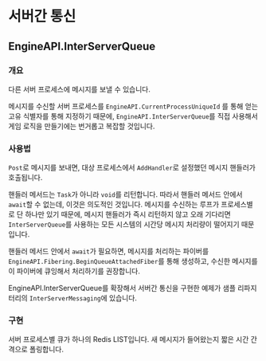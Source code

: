 # 서버간 통신

## EngineAPI.InterServerQueue

### 개요
다른 서버 프로세스에 메시지를 보낼 수 있습니다.

메시지를 수신할 서버 프로세스를 `EngineAPI.CurrentProcessUniqueId` 를 통해 얻는
고유 식별자를 통해 지정하기 때문에,
`EngineAPI.InterServerQueue`를 직접 사용해서 게임 로직을 만들기에는
번거롭고 복잡할 것입니다.

### 사용법
`Post`로 메시지를 보내면, 대상 프로세스에서 `AddHandler`로 설정했던 메시지 핸들러가 호출됩니다.

핸들러 메서드는 `Task`가 아니라 `void`를 리턴합니다. 따라서 핸들러 메서드 안에서 `await`할 수 없는데,
이것은 의도적인 것입니다. 메시지를 수신하는 루프가 프로세스별로 단 하나만 있기 때문에,
메시지 핸들러가 즉시 리턴하지 않고 오래 기다리면 `InterServerQueue`를 사용하는
모든 시스템의 시간당 메시지 처리량이 떨어지기 때문입니다.

핸들러 메서드 안에서 `await`가 필요하면,
메시지를 처리하는 파이버를 `EngineAPI.Fibering.BeginQueueAttachedFiber`를 통해 생성하고,
수신한 메시지를 이 파이버에 큐잉해서 처리하기를 권장합니다.

EngineAPI.InterServerQueue를 확장해서 서버간 통신을 구현한 예제가 
샘플 리파지터리의 `InterServerMessaging`에 있습니다.

### 구현
서버 프로세스별 큐가 하나의 Redis LIST입니다. 새 메시지가 들어왔는지 짧은 시간 간격으로 폴링합니다.